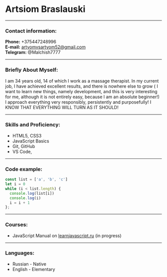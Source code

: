 # Artsiom Braslauski


---

### Contact information:

**Phone:** +375447248996<br>
**E-mail:** artyomvsartyom52@gmail.com<br>
**Telegram:** @Malchish7777<br>

---

### Briefly About Myself:

I am 34 years old, 14 of which I work as a massage therapist. In my current job, I have achieved excellent results, and there is nowhere else to grow (
I want to learn new things, namely development, and this is very interesting for me, although it is not entirely easy, because I am an absolute beginner!) I approach everything very responsibly, persistently and purposefully! I KNOW THAT EVERYTHING WILL TURN AS IT SHOULD!

---

### Skills and Proficiency:

- HTML5, CSS3
- JavaScript Basics
- Git, GitHub
- VS Code,

---

### Code example:

```javascript
const list = ['a', 'b', 'c']
let i = 0
while (i < list.length) {
  console.log(list[i]) 
  console.log(i) 
  i = i + 1
};
```
---

### Courses:

- JavaScript Manual on [learnjavascript.ru](https://learn.javascript.ru/) (in progress)

---

### Languages:
- Russian \- Native
- English \- Elementary

